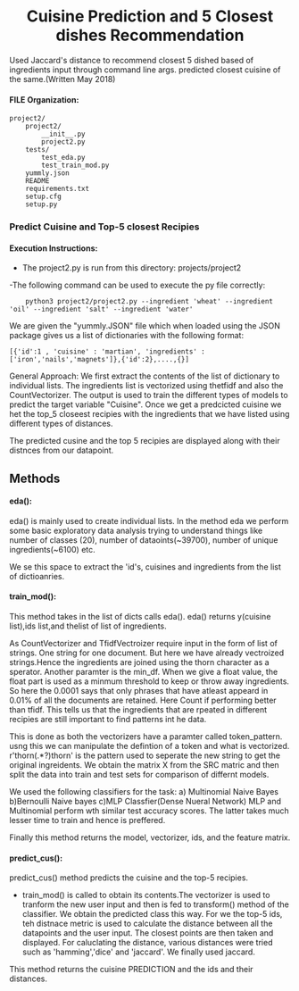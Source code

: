# <center>Cuisine Prediction and 5 Closest dishes Recommendation</center>
Used Jaccard's distance to recommend closest 5 dished based of ingredients input through command line args. predicted closest cuisine of the same.(Written May 2018)


#### FILE Organization:

	project2/
		project2/
			__init__.py
			project2.py
		tests/
			test_eda.py
			test_train_mod.py
		yummly.json
		README
		requirements.txt
		setup.cfg
		setup.py

### Predict Cuisine and Top-5 closest Recipies
#### Execution Instructions:
- The project2.py is run from this directory: 
					projects/project2
					
-The following command can be used to execute the py file correctly:

		python3 project2/project2.py --ingredient 'wheat' --ingredient 'oil' --ingredient 'salt' --ingredient 'water'


We are given the "yummly.JSON" file which when loaded using the JSON package gives us a list of 
dictionaries with the following format:

	[{'id':1 , 'cuisine' : 'martian', 'ingredients' : ['iron','nails','magnets']},{'id':2},....,{}]

General Approach:
We first extract the contents of the list of dictionary to individual lists. The ingredients list is vectorized using 
thetfidf and also the CountVectorizer. The output is used to train the different types of models to predict the
target variable "Cuisine". Once we get a predcicted cuisine we het the top_5 closeest recipies with the ingredients 
that we have listed using different types of distances.

The predicted cusine and the top 5 recipies are displayed along with their distnces from our datapoint.


## Methods
#### eda(): 
eda() is mainly used to create individual lists.
In the method eda we perform some basic exploratory data analysis trying to understand things like number of 
classes (20), number of dataoints(~39700), number of unique ingredients(~6100) etc.

We se this space to extract the 'id's, cuisines and ingredients from the list of dictioanries.

#### train_mod():
This method takes in the list of dicts calls eda(). eda() returns y(cuisine list),ids list,and thelist of list of ingredients.

As CountVectorizer and TfidfVectroizer require input in the form of list of strings. One string for one document. But here we 
have already vectroized strings.Hence the ingredients are joined using the thorn character as a sperator. Another paramter is 		the min_df. When we give a float value, the float part is used as a minmum threshold to keep or throw away ingredients. 
So here the 0.0001 says that only phrases that have atleast appeard in 0.01% of all the documents are retained.
Here Count if performing better than tfidf. This tells us that the ingredients that are rpeated in different recipies 
are still important to find patterns int he data.

This is done as both the vectorizers have a paramter called token_pattern. usng this we can manipulate the defintion of 
a token and what is vectorized. r'thorn(.*?)thorn' is the pattern used to seperate the new string to get the original ingreidents.
We obtain the matrix X from the SRC matric and then split the data into train and test sets for comparison of differnt models.
	
We used the following classifiers for the task:
a) Multinomial Naive Bayes b)Bernoulli Naive bayes c)MLP Classfier(Dense Nueral Network)
MLP and Multinomial perform wth similar test accuracy scores. The latter takes much lesser time to train and hence is preffered.

Finally this method returns the model, vectorizer, ids, and the feature matrix.

 #### predict_cus(): 
 predict_cus() method predicts the cuisine and the top-5 recipies.
	
- train_mod() is called to obtain its contents.The vectorizer is used to tranform the new user input and then is fed to transform() method 
of the classifier. We obtain the predicted class this way. For we the top-5 ids, teh distnace metric is used to calculate the 
distance between all the datapoints and the user input. The closest points are then taken and displayed. For caluclating the distance, various distances were tried such as 'hamming','dice' and 'jaccard'. We finally used jaccard.

This method returns the cuisine PREDICTION and the ids and their distances.
